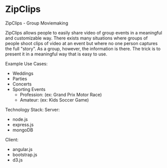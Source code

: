 ZipClips
========

ZipClips - Group Moviemaking

ZipClips allows people to easily share video of group events in a meaningful and customizable way.  There exists many
situations where groups of people shoot clips of video at an event but where no one person captures the full "story".
As a group, however, the information is there.  The trick is to present it in a meaningful way that is easy to
use.  

Example Use Cases:
- Weddings
- Parties
- Concerts
- Sporting Events
  - Profession: (ex: Grand Prix Motor Race)
  - Amateur: (ex: Kids Soccer Game)

Technology Stack:
Server:
- node.js
- express.js
- mongoDB

Client:
- angular.js
- bootstrap.js
- d3.js
